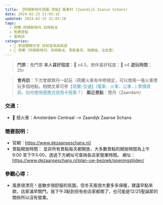 ```yaml
---
title: 【阿姆斯特丹周圍-景點】風車村 (Zaandijk Zaanse Schans)
date: 2024-02-25 21:03:18
updated: 2024-02-25 21:03:18
tags:
  - 荷蘭-阿姆斯特丹.烏特勒支
  - 免費景點    
  - 會再訪    
categories: 
  - 🌴 旅遊體驗分享-目前皆為自助遊
  - 🥥 荷蘭（阿姆斯特丹、烏特勒支、馬斯垂克、海爾倫、法肯堡）
---
```

>**門票**：免門票
>**本人喜好程度**：🌝 x4.5，旅伴喜好程度：🌝 x4
>**遊玩時間**：2hr
<!-- more -->
>**會再訪**：下次會跟贊丹一起玩（荷蘭火車有中停規定，可以使用一張火車票玩多個地點，相關文章可參<font color=#4599B6>【荷蘭-交通】(電車、火車、公車...) 票價資訊、如何使用感應式信用卡搭乘？）</font>
>**鄰近景點**：贊丹（Zaandam）

### 交通：
+ 🚄 搭火車：Amsterdam Centraal --> Zaandijk Zaanse Schans

### 簡要説明：
+ 官網：https://www.dezaanseschans.nl/
+ 景點開放時間：
並非所有景點每天都開放，大多數景點的開放時間為上午9:00 至下午5:00，透過下方網址可查詢各店家營業時間。
網址：https://www.dezaanseschans.nl/plan-uw-bezoek/openingstijden/
 

### 參觀心得： 
+ 風景很漂亮！是散步很舒服的氛圍，但冬天風很大要多多保暖，建議早點來歐，店家滿早關門，我下午3點到但有些店家都關了，也可能是12/25聖誕節的關係所以沒有營業。
